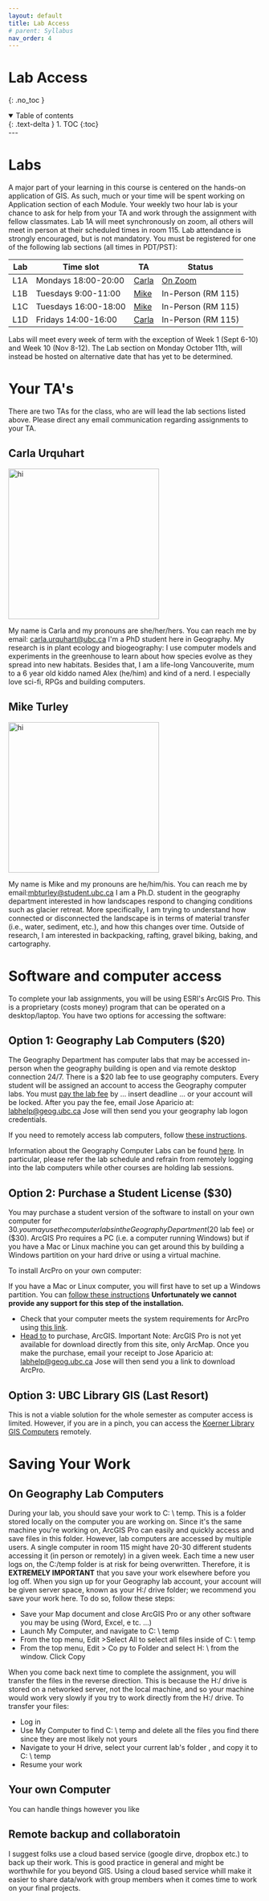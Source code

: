 ```yaml
---
layout: default
title: Lab Access
# parent: Syllabus
nav_order: 4
---
```



# Lab Access
{: .no_toc }

<details open markdown="block">
  <summary>
    Table of contents
  </summary>
  {: .text-delta }
1. TOC
{:toc}
</details>
---


# Labs

A major part of your learning in this course is centered on the hands-on application of GIS.  As such, much or your time will be spent working on Application section of each Module.  Your weekly two hour lab is your chance to ask for help from your TA and work through the assignment with fellow classmates.  Lab 1A will meet synchronously on zoom, all others will meet in person at their scheduled times in room 115.  Lab attendance is strongly encouraged, but is not mandatory.  You must be registered for one of the following lab sections (all times in PDT/PST):

|Lab |           Time slot    | TA                        |Status                                                                                |
|----|------------------------|---------------------------|--------------------------------------------------------------------------------------|
|L1A |Mondays 18:00-20:00     |[Carla](#carla-urqhart)    |[On Zoom](https://ubc.zoom.us/j/61994941147?pwd=d1dVdlJ6Yk03ZDBhbEFLS01uTU9EQT09)     |
|L1B |Tuesdays 9:00-11:00     |[Mike](#mike-turley)       |In-Person  (RM 115)                                                                   |
|L1C |Tuesdays 16:00-18:00    |[Mike](#mike-turley)       |In-Person  (RM 115)                                                                   |
|L1D |Fridays 14:00-16:00     |[Carla](#carla-urqhart)    |In-Person  (RM 115)                                                                   |

Labs will meet every week of term with the exception of Week 1 (Sept 6-10) and Week 10 (Nov 8-12).  The Lab section on Monday October 11th, will instead be hosted on alternative date that has yet to be determined.

# Your TA's 

There are two TAs for the class, who are will lead the lab sections listed above.  Please direct any email communication regarding assignments to your TA.

## Carla Urquhart

<img src="images/Carla.jpg" alt="hi" class="inline" width="300"/>

My name is Carla and my pronouns are she/her/hers.  You can reach me by email: carla.urquhart@ubc.ca  I'm a PhD student here in Geography. My research is in plant ecology and biogeography: I use computer models and experiments in the greenhouse to learn about how species evolve as they spread into new habitats. Besides that, I am a life-long Vancouverite, mum to a 6 year old kiddo named Alex (he/him) and kind of a nerd. I especially love sci-fi, RPGs and building computers.

## Mike Turley

<img src="images/Mike.jpg" alt="hi" class="inline" width="300"/>

My name is Mike  and my pronouns are he/him/his.  You can reach me by email:mbturley@student.ubc.ca  I am a Ph.D. student in the geography department interested in how landscapes respond to changing conditions such as glacier retreat. More specifically, I am trying to understand how connected or disconnected the landscape is in terms of material transfer (i.e., water, sediment, etc.), and how this changes over time. Outside of research, I am interested in backpacking, rafting, gravel biking, baking, and cartography.

# Software and computer access

To complete your lab assignments, you will be using ESRI's ArcGIS Pro.  This is a proprietary (costs money) program that can be operated on a desktop/laptop.  You have two options for accessing the software:

## Option 1: Geography Lab Computers ($20)

The Geography Department has computer labs that may be accessed in-person when the geography building is open and via remote desktop connection 24/7.  There is a $20 lab fee to use geography computers.  Every student will be assigned an account to access the Geography computer labs. You must [pay the lab fee](http://geog-epayment.sites.olt.ubc.ca/fees/geoglab-fees/) by ... insert deadline ... or your account will be locked.  After you pay the fee, email Jose Aparicio at: labhelp@geog.ubc.ca Jose will then send you your geography lab logon credentials.

If you need to remotely access lab computers, follow [these instructions](RemoteDesktop.pdf).

Information about the Geography Computer Labs can be found [here](https://geog.ubc.ca/undergraduate/study-resources/).  In particular, please refer the lab schedule and refrain from remotely logging into the lab computers while other courses are holding lab sessions.

## Option 2: Purchase a Student License ($30)

You may purchase a student version of the software to install on your own computer for $30.   
 you may use the computer labs in the Geography Department ($20 lab fee) or ($30).  ArcGIS Pro requires a PC (i.e. a computer running Windows) but if you have a Mac or Linux machine you can get around this by building a Windows partition on your hard drive or using a virtual machine.


To install ArcPro on your own computer:

If you have a Mac or Linux computer, you will first have to set up a Windows partition. You can [follow these instructions](https://support.apple.com/en-ca/HT201468) **Unfortunately we cannot provide any support for this step of the installation.**
* Check that your computer meets the system requirements for ArcPro using [this link](http://www.systemrequirementslab.com/Client/Standard/?apikey=50F41142-39B0-4061-97C2-BA7B7FE43D0E&refid=1186&item=12433).
* [Head to](http://gis.ubc.ca/software/) to purchase, ArcGIS.  Important Note: ArcGIS Pro is not yet available for download directly from this site, only ArcMap.  Once you make the purchase, email your receipt to Jose Aparicio at: labhelp@geog.ubc.ca Jose will then send you a link to download ArcPro.


## Option 3: UBC Library GIS (Last Resort)

This is not a viable solution for the whole semester as computer access is limited.  However, if you are in a pinch, you can access the [Koerner Library GIS Computers]((https://koerner.library.ubc.ca/blog/remote-access-to-koerner-labs/)) remotely.


# Saving Your Work

## On Geography Lab Computers

During your lab, you should save your work to C: \ temp. This is a folder stored locally on the computer you are working on.  Since it's the same machine you're working on, ArcGIS Pro can easily and quickly access and save files in this folder. However, lab computers are accessed by multiple users.  A single computer in room 115 might have 20-30 different students accessing it (in person or remotely) in a given week.  Each time a new user logs on, the C:/temp folder is at risk for being overwritten.  Therefore, it is **EXTREMELY IMPORTANT** that you save your work elsewhere before you log off.  When you sign up for your Geography lab account, your account will be given server space, known as your H:/ drive folder; we recommend you save your work here. To do so, follow these steps:

* Save your Map document and close ArcGIS Pro or any other software you may be using (Word, Excel, e tc. ...)
* Launch My Computer, and navigate to C: \ temp
* From the top menu, Edit >Select All to select all files inside of C: \ temp
* From the top menu, Edit > Co py to Folder and select H: \ from the window. Click Copy

When you come back next time to complete the assignment, you will transfer the files in the reverse direction. This is because the H:/ drive is stored on a networked server, not the local machine, and so your machine would work very slowly if you try to work directly from the H:/ drive. To transfer your files:

* Log in
* Use My Computer to find C: \ temp and delete all the files you find there since they are most likely not yours
* Navigate to your H drive, select your current lab's folder , and copy it to C: \ temp
* Resume your work

## Your own Computer

You can handle things however you like

## Remote backup and collaboratoin

I suggest folks use a cloud based service (google dirve, dropbox etc.) to back up their work.  This is good practice in general and might be worthwhile for you beyond GIS.  Using a cloud based service whill make it easier to share data/work with group members when it comes time to work on your final projects.

